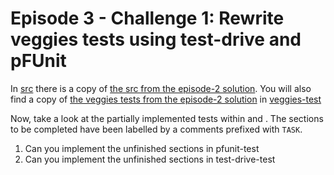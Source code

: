 # Episode 3 - Challenge 1: Rewrite veggies tests using test-drive and pFUnit

In [src](./src/) there is a copy of [the src from the episode-2 solution](../../../2-intro-to-fortran-unit-tests/challenge-1/solution/src/).
You will also find a copy of [the veggies tests from the episode-2 solution](../../../2-intro-to-fortran-unit-tests/challenge-1/solution/test/)
in [veggies-test](./veggies-test/)

Now, take a look at the partially implemented tests within [](./pfunit-test/) and [](./test-drive-test/). The sections to be completed have
been labelled by a comments prefixed with `TASK`.

1. Can you implement the unfinished sections in pfunit-test
2. Can you implement the unfinished sections in test-drive-test
